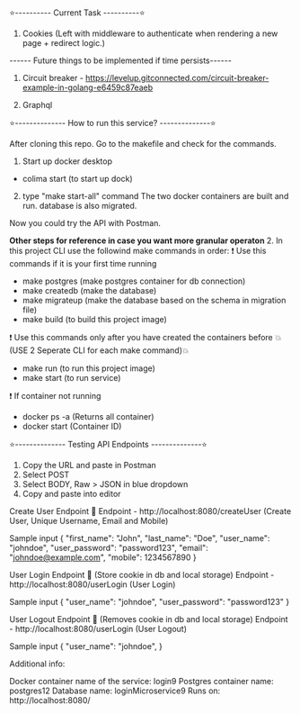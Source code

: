⭐️---------- Current Task ----------⭐️

1. Cookies (Left with middleware to authenticate when rendering a new page + redirect logic.)

------ Future things to be implemented if time persists------

1. Circuit breaker - https://levelup.gitconnected.com/circuit-breaker-example-in-golang-e6459c87eaeb

2. Graphql

⭐️-------------- How to run this service? --------------⭐️

After cloning this repo. Go to the makefile and check for the commands.

1. Start up docker desktop

- colima start (to start up dock)

2. type "make start-all" command
   The two docker containers are built and run. database is also migrated.

Now you could try the API with Postman.

**Other steps for reference in case you want more granular operaton** 2. In this project CLI use the followind make commands in order:
❗️ Use this commands if it is your first time running

- make postgres (make postgres container for db connection)
- make createdb (make the database)
- make migrateup (make the database based on the schema in migration file)
- make build (to build this project image)

❗️ Use this commands only after you have created the containers before
💥(USE 2 Seperate CLI for each make command)💥

- make run (to run this project image)
- make start (to run service)

❗️ If container not running

- docker ps -a (Returns all container)
- docker start (Container ID)

⭐️-------------- Testing API Endpoints --------------⭐️

1. Copy the URL and paste in Postman
2. Select POST
3. Select BODY, Raw > JSON in blue dropdown
4. Copy and paste into editor

Create User Endpoint 🐣
Endpoint - http://localhost:8080/createUser (Create User, Unique Username, Email and Mobile)

Sample input
{
"first_name": "John",
"last_name": "Doe",
"user_name": "johndoe",
"user_password": "password123",
"email": "johndoe@example.com",
"mobile": 1234567890
}

User Login Endpoint 🐣 (Store cookie in db and local storage)
Endpoint - http://localhost:8080/userLogin (User Login)

Sample input
{
"user_name": "johndoe",
"user_password": "password123"
}

User Logout Endpoint 🐣 (Removes cookie in db and local storage)
Endpoint - http://localhost:8080/userLogin (User Logout)

Sample input
{
"user_name": "johndoe",
}

Additional info:

Docker container name of the service: login9
Postgres container name: postgres12
Database name: loginMicroservice9
Runs on: http://localhost:8080/

